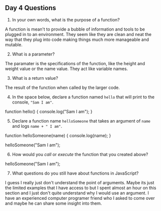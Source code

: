 ## Day 4 Questions

1. In your own words, what is the purpose of a function?

A function is mean't to provide a bubble of information and tools to be plugged in to an environment.  They seem like
they are clean and neat the way that they plug into code making things much more manageable and mutable.

2. What is a parameter?

The paramater is the specifications of the function, like the height and weight value or the name value. They act like variable names.

3. What is a return value?

The result of the function when called by the larger code.

4. In the space below, declare a function named `hello` that will print to the console, `"Sam I am"`.

function hello() {
  console.log("Sam I am");
}

5. Declare a function name `helloSomeone` that takes an argument of `name` and logs `name + " I am"`.

function helloSomeone(name) {
  console.log(name);
}

helloSomeone("Sam I am");

6. How would you _call_ or _execute_ the function that you created above?

helloSomeone("Sam I am");

7. What questions do you still have about functions in JavaScript?

I guess I really just don't understand the point of arguments.  Maybe its just the limited examples that I have access to but I spent almost an hour on this section and I just don't  quite understand why I would use an argument.  I have an experienced computer programer friend who I asked to come over and maybe he can share some insight into them.
